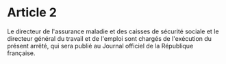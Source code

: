 # Article 2

Le directeur de l'assurance maladie et des caisses de sécurité sociale et le directeur général du travail et de l'emploi sont chargés de l'exécution du présent arrêté, qui sera publié au Journal officiel de la République française.
